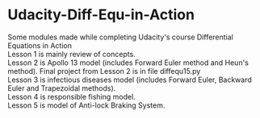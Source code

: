 # Udacity-Diff-Equ-in-Action
Some modules made while completing Udacity's course Differential Equations in Action<br>
Lesson 1 is mainly review of concepts.<br>
Lesson 2 is Apollo 13 model (includes Forward Euler method and Heun's method). Final project from Lesson 2 is in file diffequ15.py<br>
Lesson 3 is infectious diseases model (includes Forward Euler, Backward Euler and Trapezoidal methods).<br>
Lesson 4 is responsible fishing model.<br>
Lesson 5 is model of Anti-lock Braking System.
